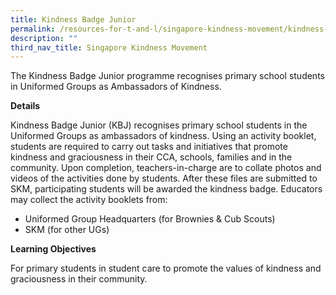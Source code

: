 ```yaml
---
title: Kindness Badge Junior
permalink: /resources-for-t-and-l/singapore-kindness-movement/kindness-badge-junior/
description: ""
third_nav_title: Singapore Kindness Movement
---
```

The Kindness Badge Junior programme recognises primary school students in Uniformed Groups as Ambassadors of Kindness.

**Details**

Kindness Badge Junior (KBJ) recognises primary school students in the Uniformed Groups as ambassadors of kindness. Using an activity booklet, students are required to carry out tasks and initiatives that promote kindness and graciousness in their CCA, schools, families and in the community. Upon completion, teachers-in-charge are to collate photos and videos of the activities done by students. After these files are submitted to SKM, participating students will be awarded the kindness badge. Educators may collect the activity booklets from: 
* Uniformed Group Headquarters (for Brownies & Cub Scouts) 
* SKM (for other UGs)

**Learning Objectives**

For primary students in student care to promote the values of kindness and graciousness in their community.
